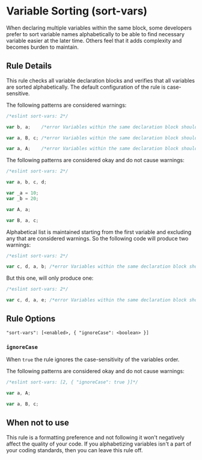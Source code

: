 # Variable Sorting (sort-vars)

When declaring multiple variables within the same block, some developers prefer to sort variable names alphabetically to be able to find necessary variable easier at the later time. Others feel that it adds complexity and becomes burden to maintain.

## Rule Details

This rule checks all variable declaration blocks and verifies that all variables are sorted alphabetically.
The default configuration of the rule is case-sensitive.

The following patterns are considered warnings:

```js
/*eslint sort-vars: 2*/

var b, a;    /*error Variables within the same declaration block should be sorted alphabetically*/

var a, B, c; /*error Variables within the same declaration block should be sorted alphabetically*/

var a, A;    /*error Variables within the same declaration block should be sorted alphabetically*/
```

The following patterns are considered okay and do not cause warnings:

```js
/*eslint sort-vars: 2*/

var a, b, c, d;

var _a = 10;
var _b = 20;

var A, a;

var B, a, c;
```

Alphabetical list is maintained starting from the first variable and excluding any that are considered warnings. So the following code will produce two warnings:

```js
/*eslint sort-vars: 2*/

var c, d, a, b; /*error Variables within the same declaration block should be sorted alphabetically*/
```

But this one, will only produce one:

```js
/*eslint sort-vars: 2*/

var c, d, a, e; /*error Variables within the same declaration block should be sorted alphabetically*/
```

## Rule Options

```
"sort-vars": [<enabled>, { "ignoreCase": <boolean> }]
```

### `ignoreCase`

When `true` the rule ignores the case-sensitivity of the variables order.

The following patterns are considered okay and do not cause warnings:

```js
/*eslint sort-vars: [2, { "ignoreCase": true }]*/

var a, A;

var a, B, c;
```

## When not to use

This rule is a formatting preference and not following it won't negatively affect the quality of your code. If you alphabetizing variables isn't a part of your coding standards, then you can leave this rule off.
